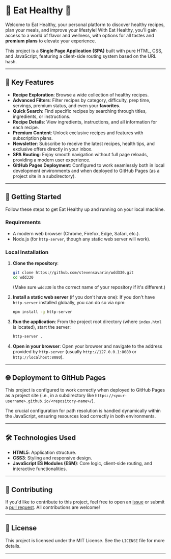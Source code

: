 # 🥗 Eat Healthy 🍎

Welcome to Eat Healthy, your personal platform to discover healthy recipes, plan your meals, and improve your lifestyle\! With Eat Healthy, you'll gain access to a world of flavor and wellness, with options for all tastes and **premium plans** to elevate your experience.

This project is a **Single Page Application (SPA)** built with pure HTML, CSS, and JavaScript, featuring a client-side routing system based on the URL hash.

-----

## 🌟 Key Features

  - **Recipe Exploration**: Browse a wide collection of healthy recipes.
  - **Advanced Filters**: Filter recipes by category, difficulty, prep time, servings, premium status, and even your **favorites**.
  - **Quick Search**: Find specific recipes by searching through titles, ingredients, or instructions.
  - **Recipe Details**: View ingredients, instructions, and all information for each recipe.
  - **Premium Content**: Unlock exclusive recipes and features with subscription plans.
  - **Newsletter**: Subscribe to receive the latest recipes, health tips, and exclusive offers directly in your inbox.
  - **SPA Routing**: Enjoy smooth navigation without full page reloads, providing a modern user experience.
  - **GitHub Pages Deployment**: Configured to work seamlessly both in local development environments and when deployed to GitHub Pages (as a project site in a subdirectory).

-----

## 🚀 Getting Started

Follow these steps to get Eat Healthy up and running on your local machine.

### Requirements

  - A modern web browser (Chrome, Firefox, Edge, Safari, etc.).
  - Node.js (for `http-server`, though any static web server will work).

### Local Installation

1.  **Clone the repository**:

    ```bash
    git clone https://github.com/stevensavarin/wdd330.git
    cd wdd330
    ```

    (Make sure `wdd330` is the correct name of your repository if it's different.)

2.  **Install a static web server** (if you don't have one):
    If you don't have `http-server` installed globally, you can do so via npm:

    ```bash
    npm install -g http-server
    ```

3.  **Run the application**:
    From the project root directory (where `index.html` is located), start the server:

    ```bash
    http-server .
    ```

4.  **Open in your browser**:
    Open your browser and navigate to the address provided by `http-server` (usually `http://127.0.0.1:8080` or `http://localhost:8080`).

-----

## 🌐 Deployment to GitHub Pages

This project is configured to work correctly when deployed to GitHub Pages as a project site (i.e., in a subdirectory like `https://<your-username>.github.io/<repository-name>/`).

The crucial configuration for path resolution is handled dynamically within the JavaScript, ensuring resources load correctly in both environments.

-----

## 🛠️ Technologies Used

  - **HTML5**: Application structure.
  - **CSS3**: Styling and responsive design.
  - **JavaScript ES Modules (ESM)**: Core logic, client-side routing, and interactive functionalities.

-----

## 🤝 Contributing

If you'd like to contribute to this project, feel free to open an [issue](https://www.google.com/search?q=https://github.com/stevensavarin/wdd330/issues) or submit a [pull request](https://www.google.com/search?q=https://github.com/stevensavarin/wdd330/pulls). All contributions are welcome\!

-----

## 📜 License

This project is licensed under the MIT License. See the `LICENSE` file for more details.

-----